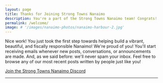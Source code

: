 ```yaml
---
layout: page
title: Thanks for Joining Strong Towns Nanaimo
description: You're a part of the Strong Towns Nanaimo team! Congrats! You'll be informed of new posts and events in your community. We won't spam your inbox with emails.
permalink: /welcome/
image: # '/images/nanaimo-photos/nanaimo-harbour-2.jpg'
---
```


Nice work! You just took the first step towards helping build a vibrant,
beautiful, and fiscally responsible Nanaimo! We're proud of you! You'll start receiving emails
whenever new posts, conversations, or announcements are made. And, as we said before: we'll never
spam your inbox. Feel free to browse any of our most recent posts written by people just like you!

<div id="sidewalking-victoria-button">
  <a href="https://discord.gg/aeN388KJPZ">Join the Strong Towns Nanaimo Discord</a>
  <div class="banner_bg lazy loaded" data-bg="" data-ll-status="entered"></div>
</div>

***
